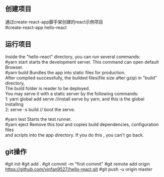 ## 创建项目
通过create-react-app脚手架创建的react示例项目<br>
#create-react-app hello-react

## 运行项目
Inside the "hello-react" directory, you can run several commands:<br>
#yarn start
    starts the development server. This command can open default Browser.<br>
#yarn build
    Bundles the app into static files for production.<br>
    After compiled successfully, the builded files(file size after gzip) in "build" directory, <br>
    The build folder is reader to be deployed.<br>
    You may serve it with a static server by the following commands:<br>
        1: yarn global add serve    //install serve by yarn, and this is the global installing <br>
        2: serve -s build    // boot the serve.

#yarn test
    Starts the test runner.<br>
#yarn eject
    Remove this tool and copies build dependencies, configuration files<br>
    and scripts into the app directory. If you do this , you can't go back.<br>

## git操作
#git init 
#git add . 
#git commit -m "first commit" 
#git remote add origin https://github.com/yinfan9527/hello-react.git 
#git push -u origin master 